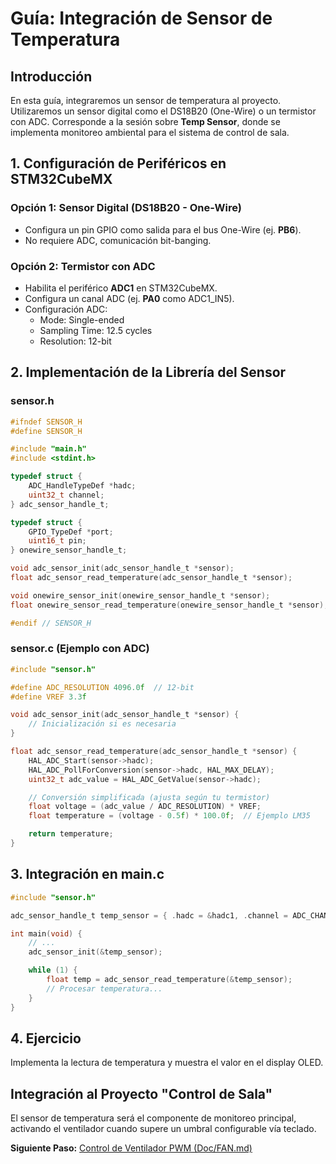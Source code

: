 # Guía: Integración de Sensor de Temperatura

## Introducción

En esta guía, integraremos un sensor de temperatura al proyecto. Utilizaremos un sensor digital como el DS18B20 (One-Wire) o un termistor con ADC. Corresponde a la sesión sobre **Temp Sensor**, donde se implementa monitoreo ambiental para el sistema de control de sala.

## 1. Configuración de Periféricos en STM32CubeMX

### Opción 1: Sensor Digital (DS18B20 - One-Wire)

* Configura un pin GPIO como salida para el bus One-Wire (ej. **PB6**).
* No requiere ADC, comunicación bit-banging.

### Opción 2: Termistor con ADC

* Habilita el periférico **ADC1** en STM32CubeMX.
* Configura un canal ADC (ej. **PA0** como ADC1_IN5).
* Configuración ADC:
  * Mode: Single-ended
  * Sampling Time: 12.5 cycles
  * Resolution: 12-bit

## 2. Implementación de la Librería del Sensor

### sensor.h

```c
#ifndef SENSOR_H
#define SENSOR_H

#include "main.h"
#include <stdint.h>

typedef struct {
    ADC_HandleTypeDef *hadc;
    uint32_t channel;
} adc_sensor_handle_t;

typedef struct {
    GPIO_TypeDef *port;
    uint16_t pin;
} onewire_sensor_handle_t;

void adc_sensor_init(adc_sensor_handle_t *sensor);
float adc_sensor_read_temperature(adc_sensor_handle_t *sensor);

void onewire_sensor_init(onewire_sensor_handle_t *sensor);
float onewire_sensor_read_temperature(onewire_sensor_handle_t *sensor);

#endif // SENSOR_H
```

### sensor.c (Ejemplo con ADC)

```c
#include "sensor.h"

#define ADC_RESOLUTION 4096.0f  // 12-bit
#define VREF 3.3f

void adc_sensor_init(adc_sensor_handle_t *sensor) {
    // Inicialización si es necesaria
}

float adc_sensor_read_temperature(adc_sensor_handle_t *sensor) {
    HAL_ADC_Start(sensor->hadc);
    HAL_ADC_PollForConversion(sensor->hadc, HAL_MAX_DELAY);
    uint32_t adc_value = HAL_ADC_GetValue(sensor->hadc);

    // Conversión simplificada (ajusta según tu termistor)
    float voltage = (adc_value / ADC_RESOLUTION) * VREF;
    float temperature = (voltage - 0.5f) * 100.0f;  // Ejemplo LM35

    return temperature;
}
```

## 3. Integración en main.c

```c
#include "sensor.h"

adc_sensor_handle_t temp_sensor = { .hadc = &hadc1, .channel = ADC_CHANNEL_5 };

int main(void) {
    // ...
    adc_sensor_init(&temp_sensor);

    while (1) {
        float temp = adc_sensor_read_temperature(&temp_sensor);
        // Procesar temperatura...
    }
}
```

## 4. Ejercicio

Implementa la lectura de temperatura y muestra el valor en el display OLED.

## Integración al Proyecto "Control de Sala"

El sensor de temperatura será el componente de monitoreo principal, activando el ventilador cuando supere un umbral configurable vía teclado.

**Siguiente Paso:** [Control de Ventilador PWM (Doc/FAN.md)](FAN.md)